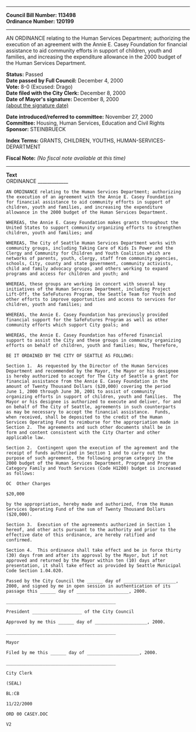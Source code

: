 * * * * *  
  
**Council Bill Number: [](#h0)[](#h2)113498**   
**Ordinance Number: 120199**  
  
* * * * *  
  
AN ORDINANCE relating to the Human Services Department; authorizing the execution of an agreement with the Annie E. Casey Foundation for financial assistance to aid community efforts in support of children, youth and families, and increasing the expenditure allowance in the 2000 budget of the Human Services Department.  
  
**Status:** Passed   
**Date passed by Full Council:** December 4, 2000   
**Vote:** 8-0 (Excused: Drago)   
**Date filed with the City Clerk:** December 8, 2000   
**Date of Mayor's signature:** December 8, 2000   
[(about the signature date)](/~public/approvaldate.htm)   
  
  
**Date introduced/referred to committee:** November 27, 2000   
**Committee:** Housing, Human Services, Education and Civil Rights   
**Sponsor:** STEINBRUECK   
  
**Index Terms:** GRANTS, CHILDREN, YOUTHS, HUMAN-SERVICES-DEPARTMENT  
  
**Fiscal Note:** *(No fiscal note available at this time)*  
  
* * * * *  
  
**Text**  
    ORDINANCE  _____________  
  
    AN ORDINANCE relating to the Human Services Department; authorizing  
    the execution of an agreement with the Annie E. Casey Foundation  
    for financial assistance to aid community efforts in support of  
    children, youth and families, and increasing the expenditure  
    allowance in the 2000 budget of the Human Services Department.  
  
    WHEREAS, the Annie E. Casey Foundation makes grants throughout the  
    United States to support community organizing efforts to strengthen  
    children, youth and families; and  
  
    WHEREAS, The City of Seattle Human Services Department works with  
    community groups, including Taking Care of Kids Is Power and the  
    Clergy and Community for Children and Youth Coalition which are  
    networks of parents, youth, clergy, staff from community agencies,  
    schools, City, county and state government, community activists,  
    child and family advocacy groups, and others working to expand  
    programs and access for children and youth; and  
  
    WHEREAS, these groups are working in concert with several key  
    initiatives of the Human Services Department, including Project  
    Lift-Off, the SafeFutures Program, the Seattle Team for Youth and  
    other efforts to improve opportunities and access to services for  
    children, youth and families; and  
  
    WHEREAS, the Annie E. Casey Foundation has previously provided  
    financial support for the SafeFutures Program as well as other  
    community efforts which support City goals; and  
  
    WHEREAS, the Annie E. Casey Foundation has offered financial  
    support to assist the City and these groups in community organizing  
    efforts on behalf of children, youth and families; Now, Therefore,  
  
    BE IT ORDAINED BY THE CITY OF SEATTLE AS FOLLOWS:  
  
    Section 1.  As requested by the Director of the Human Services  
    Department and recommended by the Mayor, the Mayor or his designee  
    is hereby authorized to accept for The City of Seattle a grant for  
    financial assistance from the Annie E. Casey Foundation in the  
    amount of Twenty Thousand Dollars ($20,000) covering the period  
    June 1, 2000 through June 30, 2001 to assist of community  
    organizing efforts in support of children, youth and families.  The  
    Mayor or his designee is authorized to execute and deliver, for and  
    on behalf of The City of Seattle, agreements in such counterparts  
    as may be necessary to accept the financial assistance.  Funds,  
    when received, shall be deposited to the credit of the Human  
    Services Operating Fund to reimburse for the appropriation made in  
    Section 2.  The agreements and such other documents shall be in  
    form and content consistent with the City Charter and other  
    applicable law.  
  
    Section 2.  Contingent upon the execution of the agreement and the  
    receipt of funds authorized in Section 1 and to carry out the  
    purpose of such agreement, the following program category in the  
    2000 budget of the Human Services Department, Program and Program  
    Category Family and Youth Services (Code H1200) budget is increased  
    as follows:  
  
    OC  Other Charges  
  
    $20,000  
  
    by the appropriation, hereby made and authorized, from the Human  
    Services Operating Fund of the sum of Twenty Thousand Dollars  
    ($20,000).  
  
    Section 3.  Execution of the agreements authorized in Section 1  
    hereof, and other acts pursuant to the authority and prior to the  
    effective date of this ordinance, are hereby ratified and  
    confirmed.  
  
    Section 4.  This ordinance shall take effect and be in force thirty  
    (30) days from and after its approval by the Mayor, but if not  
    approved and returned by the Mayor within ten (10) days after  
    presentation, it shall take effect as provided by Seattle Municipal  
    Code Section 1.04.020.  
  
    Passed by the City Council the ______ day of ____________________,  
    2000, and signed by me in open session in authentication of its  
    passage this ______ day of ____________________, 2000.  
  
    __________________________________________  
  
    President ___________________ of the City Council  
  
    Approved by me this ______ day of ____________________, 2000.  
  
    __________________________________________  
  
    Mayor  
  
    Filed by me this ______ day of ____________________, 2000.  
  
    __________________________________________  
  
    City Clerk  
  
    (SEAL)  
  
    BL:CB  
  
    11/22/2000  
  
    ORD 00 CASEY.DOC  
  
    V2  
